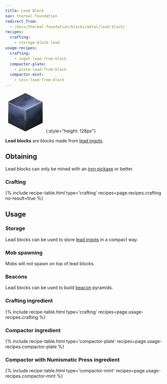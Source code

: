 ```yaml
---
title: Lead Block
nav: thermal-foundation
redirect_from:
  - /docs/thermal-foundation/blocks/metal/lead-block/
recipes:
  crafting:
    - storage-block-lead
usage-recipes:
  crafting:
    - ingot-lead-from-block
  compactor-plate:
    - plate-lead-from-block
  compactor-mint:
    - coin-lead-from-block
---
```


![Lead block](/assets/images/thermal-foundation/storage-block-lead.png){:style="height: 128px"}


**Lead blocks** are blocks made from [lead ingots](/docs/lead-ingot/).


Obtaining
---------

Lead blocks can only be mined with an [iron
pickaxe](https://minecraft.gamepedia.com/Pickaxe) or better.

### Crafting
{% include recipe-table.html type='crafting' recipes=page.recipes.crafting no-result=true %}


Usage
-----

### Storage
Lead blocks can be used to store [lead ingots](/docs/lead-ingot/) in a compact
way.

### Mob spawning
Mobs will not spawn on top of lead blocks.

### Beacons
Lead blocks can be used to build
[beacon](https://minecraft.gamepedia.com/Beacon) pyramids.

### Crafting ingredient
{% include recipe-table.html type='crafting' recipes=page.usage-recipes.crafting %}

### Compactor ingredient
{% include recipe-table.html type='compactor-plate' recipes=page.usage-recipes.compactor-plate %}

### Compactor with Numismatic Press ingredient
{% include recipe-table.html type='compactor-mint' recipes=page.usage-recipes.compactor-mint %}
